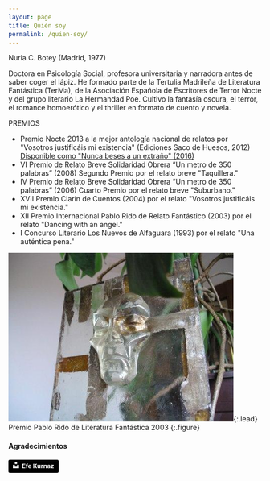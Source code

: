```yaml
---
layout: page
title: Quién soy
permalink: /quien-soy/
---
```


Nuria C. Botey (Madrid, 1977)

Doctora en Psicología Social, profesora universitaria y narradora antes de saber coger el lápiz.
He formado parte de la Tertulia Madrileña de Literatura Fantástica (TerMa), de la Asociación Española de Escritores de Terror Nocte y del grupo literario La Hermandad Poe. Cultivo la  fantasía oscura, el terror, el romance homoerótico y el thriller en formato de cuento y novela. 

PREMIOS 
- Premio Nocte 2013 a la mejor antología nacional de relatos por "Vosotros justificáis mi existencia" (Ediciones Saco de Huesos, 2012) [Disponible como "Nunca beses a un extraño" (2016)](https://rxe.me/B01J1KBX14)
- VI Premio de Relato Breve Solidaridad Obrera “Un metro de 350 palabras” (2008) Segundo Premio por el relato breve "Taquillera."
- IV Premio de Relato Breve Solidaridad Obrera “Un metro de 350 palabras” (2006) Cuarto Premio por el relato breve "Suburbano."
- XVII Premio Clarín de Cuentos (2004) por el relato "Vosotros justificáis mi existencia."
- XII Premio Internacional Pablo Rido de Relato Fantástico (2003) por el relato "Dancing with an angel." 
- I Concurso Literario Los Nuevos de Alfaguara (1993) por el relato "Una auténtica pena."

![Premio Pablo Rido de Literatura Fantástica 2003](/assets/img/rido_web.jpg){:.lead}
Premio Pablo Rido de Literatura Fantástica 2003
{:.figure}


#### Agradecimientos

<a style="background-color:black;color:white;text-decoration:none;padding:4px 6px;font-family:-apple-system, BlinkMacSystemFont, &quot;San Francisco&quot;, &quot;Helvetica Neue&quot;, Helvetica, Ubuntu, Roboto, Noto, &quot;Segoe UI&quot;, Arial, sans-serif;font-size:12px;font-weight:bold;line-height:1.2;display:inline-block;border-radius:3px" href="https://unsplash.com/@efekurnaz?utm_medium=referral&amp;utm_campaign=photographer-credit&amp;utm_content=creditBadge" target="_blank" rel="noopener noreferrer" title="Download free do whatever you want high-resolution photos from Efe Kurnaz"><span style="display:inline-block;padding:2px 3px"><svg xmlns="http://www.w3.org/2000/svg" style="height:12px;width:auto;position:relative;vertical-align:middle;top:-2px;fill:white" viewBox="0 0 32 32"><title>unsplash-logo</title><path d="M10 9V0h12v9H10zm12 5h10v18H0V14h10v9h12v-9z"></path></svg></span><span style="display:inline-block;padding:2px 3px">Efe Kurnaz</span></a>